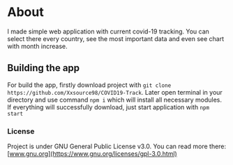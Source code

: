 # About
I made simple web application with current covid-19 tracking. You can select there every country, see the most important data and even see chart with month increase.

## Building the app
For build the app, firstly download project with `git clone https://github.com/Xxsource98/COVID19-Track`. Later open terminal in your directory and use command `npm i` which will install all necessary modules. If everything will successfully download, just start application with `npm start`

### License
Project is under GNU General Public License v3.0. You can read more there: [www.gnu.org](https://www.gnu.org/licenses/gpl-3.0.html)
